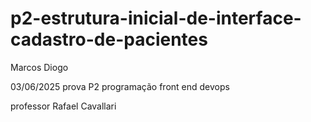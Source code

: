 # p2-estrutura-inicial-de-interface-cadastro-de-pacientes

Marcos Diogo

03/06/2025 prova P2 programação front end devops

professor Rafael Cavallari
